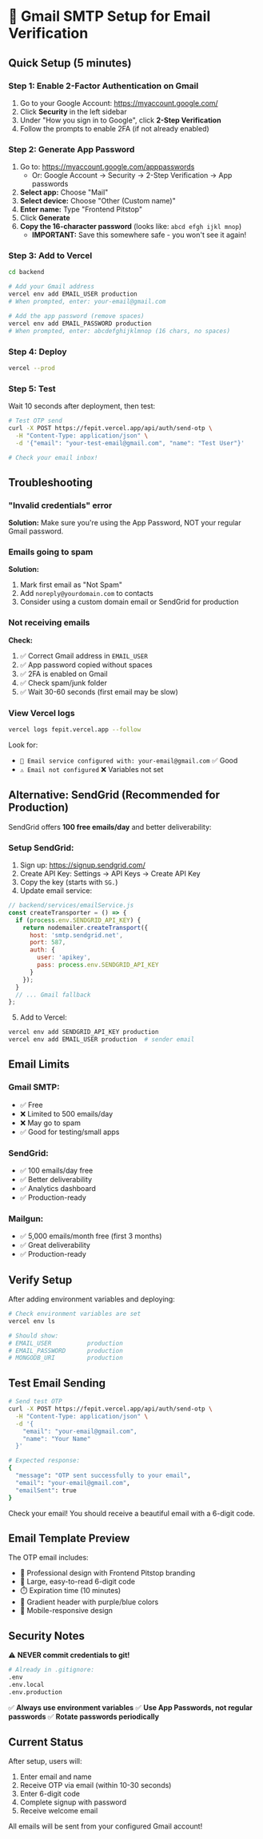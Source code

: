 # 📧 Gmail SMTP Setup for Email Verification

## Quick Setup (5 minutes)

### Step 1: Enable 2-Factor Authentication on Gmail

1. Go to your Google Account: https://myaccount.google.com/
2. Click **Security** in the left sidebar
3. Under "How you sign in to Google", click **2-Step Verification**
4. Follow the prompts to enable 2FA (if not already enabled)

### Step 2: Generate App Password

1. Go to: https://myaccount.google.com/apppasswords
   - Or: Google Account → Security → 2-Step Verification → App passwords
2. **Select app:** Choose "Mail"
3. **Select device:** Choose "Other (Custom name)"
4. **Enter name:** Type "Frontend Pitstop"
5. Click **Generate**
6. **Copy the 16-character password** (looks like: `abcd efgh ijkl mnop`)
   - **IMPORTANT:** Save this somewhere safe - you won't see it again!

### Step 3: Add to Vercel

```bash
cd backend

# Add your Gmail address
vercel env add EMAIL_USER production
# When prompted, enter: your-email@gmail.com

# Add the app password (remove spaces)
vercel env add EMAIL_PASSWORD production  
# When prompted, enter: abcdefghijklmnop (16 chars, no spaces)
```

### Step 4: Deploy

```bash
vercel --prod
```

### Step 5: Test

Wait 10 seconds after deployment, then test:

```bash
# Test OTP send
curl -X POST https://fepit.vercel.app/api/auth/send-otp \
  -H "Content-Type: application/json" \
  -d '{"email": "your-test-email@gmail.com", "name": "Test User"}'

# Check your email inbox!
```

## Troubleshooting

### "Invalid credentials" error

**Solution:** Make sure you're using the App Password, NOT your regular Gmail password.

### Emails going to spam

**Solution:** 
1. Mark first email as "Not Spam"
2. Add `noreply@yourdomain.com` to contacts
3. Consider using a custom domain email or SendGrid for production

### Not receiving emails

**Check:**
1. ✅ Correct Gmail address in `EMAIL_USER`
2. ✅ App password copied without spaces
3. ✅ 2FA is enabled on Gmail
4. ✅ Check spam/junk folder
5. ✅ Wait 30-60 seconds (first email may be slow)

### View Vercel logs

```bash
vercel logs fepit.vercel.app --follow
```

Look for:
- `📧 Email service configured with: your-email@gmail.com` ✅ Good
- `⚠️ Email not configured` ❌ Variables not set

## Alternative: SendGrid (Recommended for Production)

SendGrid offers **100 free emails/day** and better deliverability:

### Setup SendGrid:

1. Sign up: https://signup.sendgrid.com/
2. Create API Key: Settings → API Keys → Create API Key
3. Copy the key (starts with `SG.`)
4. Update email service:

```javascript
// backend/services/emailService.js
const createTransporter = () => {
  if (process.env.SENDGRID_API_KEY) {
    return nodemailer.createTransport({
      host: 'smtp.sendgrid.net',
      port: 587,
      auth: {
        user: 'apikey',
        pass: process.env.SENDGRID_API_KEY
      }
    });
  }
  // ... Gmail fallback
};
```

5. Add to Vercel:
```bash
vercel env add SENDGRID_API_KEY production
vercel env add EMAIL_USER production  # sender email
```

## Email Limits

### Gmail SMTP:
- ✅ Free
- ❌ Limited to 500 emails/day
- ❌ May go to spam
- ✅ Good for testing/small apps

### SendGrid:
- ✅ 100 emails/day free
- ✅ Better deliverability
- ✅ Analytics dashboard
- ✅ Production-ready

### Mailgun:
- ✅ 5,000 emails/month free (first 3 months)
- ✅ Great deliverability
- ✅ Production-ready

## Verify Setup

After adding environment variables and deploying:

```bash
# Check environment variables are set
vercel env ls

# Should show:
# EMAIL_USER          production
# EMAIL_PASSWORD      production
# MONGODB_URI         production
```

## Test Email Sending

```bash
# Send test OTP
curl -X POST https://fepit.vercel.app/api/auth/send-otp \
  -H "Content-Type: application/json" \
  -d '{
    "email": "your-email@gmail.com",
    "name": "Your Name"
  }'

# Expected response:
{
  "message": "OTP sent successfully to your email",
  "email": "your-email@gmail.com",
  "emailSent": true
}
```

Check your email! You should receive a beautiful email with a 6-digit code.

## Email Template Preview

The OTP email includes:
- 📧 Professional design with Frontend Pitstop branding
- 🔢 Large, easy-to-read 6-digit code
- ⏱️ Expiration time (10 minutes)
- 🎨 Gradient header with purple/blue colors
- 📱 Mobile-responsive design

## Security Notes

⚠️ **NEVER commit credentials to git!**

```bash
# Already in .gitignore:
.env
.env.local
.env.production
```

✅ **Always use environment variables**
✅ **Use App Passwords, not regular passwords**
✅ **Rotate passwords periodically**

## Current Status

After setup, users will:
1. Enter email and name
2. Receive OTP via email (within 10-30 seconds)
3. Enter 6-digit code
4. Complete signup with password
5. Receive welcome email

All emails will be sent from your configured Gmail account!
